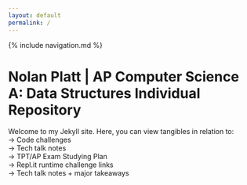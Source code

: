 ```yaml
---
layout: default
permalink: /
---
```

{% include navigation.md %}
# Nolan Platt | AP Computer Science A: Data Structures Individual Repository
Welcome to my Jekyll site. Here, you can view tangibles in relation to:\
→ Code challenges\
→ Tech talk notes\
→ TPT/AP Exam Studying Plan\
→ Repl.it runtime challenge links\
→ Tech talk notes + major takeaways